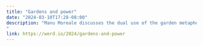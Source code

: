 ```yaml
---
title: "Gardens and power"
date: "2024-03-10T17:28-08:00"
description: "Manu Moreale discusses the dual use of the garden metaphor for both walled gardens and digital gardens:"
link: https://werd.io/2024/gardens-and-power
---
```

